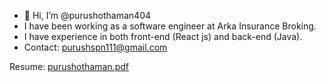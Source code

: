 
- 👋 Hi, I’m @purushothaman404
- I have been working as a software engineer at Arka Insurance Broking. 
- I have experience in both front-end (React js) and back-end (Java). 
- Contact: purushspn111@gmail.com

Resume:
[purushothaman.pdf](https://github.com/purushothaman404/purushothaman404/files/6396178/purushothaman.pdf)

<!---
purushothaman404/purushothaman404 is a ✨ special ✨ repository because its `README.md` (this file) appears on your GitHub profile.
You can click the Preview link to take a look at your changes.
--->
